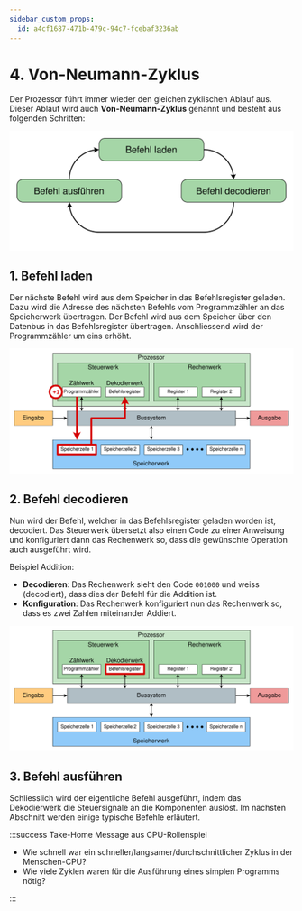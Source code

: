 ```yaml
---
sidebar_custom_props:
  id: a4cf1687-471b-479c-94c7-fcebaf3236ab
---
```


# 4. Von-Neumann-Zyklus

Der Prozessor führt immer wieder den gleichen zyklischen Ablauf aus. Dieser Ablauf wird auch **Von-Neumann-Zyklus** genannt und besteht aus folgenden Schritten:

![](images/04-cycle.svg)

## 1. Befehl laden

Der nächste Befehl wird aus dem Speicher in das Befehlsregister geladen. Dazu wird die Adresse des nächsten Befehls vom Programmzähler an das Speicherwerk übertragen. Der Befehl wird aus dem Speicher über den Datenbus in das Befehlsregister übertragen. Anschliessend wird der Programmzähler um eins erhöht.

![](images/04-fetch.svg)

## 2. Befehl decodieren

Nun wird der Befehl, welcher in das Befehlsregister geladen worden ist, decodiert. Das Steuerwerk übersetzt also einen Code zu einer Anweisung und konfiguriert dann das Rechenwerk so, dass die gewünschte Operation auch ausgeführt wird.

Beispiel Addition:
- **Decodieren**: Das Rechenwerk sieht den Code `001000` und weiss (decodiert), dass dies der Befehl für die Addition ist.
- **Konfiguration**: Das Rechenwerk konfiguriert nun das Rechenwerk so, dass es zwei Zahlen miteinander Addiert.

![](images/04-decode.svg)

## 3. Befehl ausführen

Schliesslich wird der eigentliche Befehl ausgeführt, indem das Dekodierwerk die Steuersignale an die Komponenten auslöst. Im nächsten Abschnitt werden einige typische Befehle erläutert.


:::success Take-Home Message aus CPU-Rollenspiel

- Wie schnell war ein schneller/langsamer/durchschnittlicher Zyklus in der Menschen-CPU?
- Wie viele Zyklen waren für die Ausführung eines simplen Programms nötig?

<Answer type="text" webKey="56120b26-1904-4dd4-ae34-d5457d98b401" />

:::

